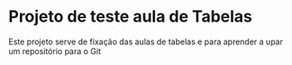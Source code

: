 # Projeto de teste aula de Tabelas
Este projeto serve de fixação das aulas de tabelas e para aprender a upar um repositório para o Git
